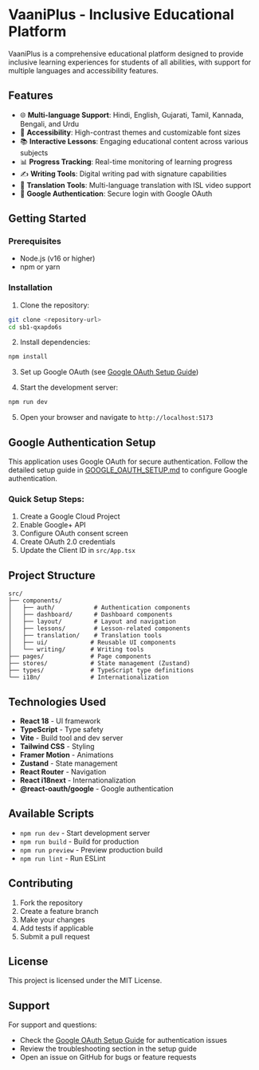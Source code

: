 # VaaniPlus - Inclusive Educational Platform

VaaniPlus is a comprehensive educational platform designed to provide inclusive learning experiences for students of all abilities, with support for multiple languages and accessibility features.

## Features

- 🌐 **Multi-language Support**: Hindi, English, Gujarati, Tamil, Kannada, Bengali, and Urdu
- 🎨 **Accessibility**: High-contrast themes and customizable font sizes
- 📚 **Interactive Lessons**: Engaging educational content across various subjects
- 📊 **Progress Tracking**: Real-time monitoring of learning progress
- ✍️ **Writing Tools**: Digital writing pad with signature capabilities
- 🔄 **Translation Tools**: Multi-language translation with ISL video support
- 🔐 **Google Authentication**: Secure login with Google OAuth

## Getting Started

### Prerequisites

- Node.js (v16 or higher)
- npm or yarn

### Installation

1. Clone the repository:
```bash
git clone <repository-url>
cd sb1-qxapdo6s
```

2. Install dependencies:
```bash
npm install
```

3. Set up Google OAuth (see [Google OAuth Setup Guide](./GOOGLE_OAUTH_SETUP.md))

4. Start the development server:
```bash
npm run dev
```

5. Open your browser and navigate to `http://localhost:5173`

## Google Authentication Setup

This application uses Google OAuth for secure authentication. Follow the detailed setup guide in [GOOGLE_OAUTH_SETUP.md](./GOOGLE_OAUTH_SETUP.md) to configure Google authentication.

### Quick Setup Steps:

1. Create a Google Cloud Project
2. Enable Google+ API
3. Configure OAuth consent screen
4. Create OAuth 2.0 credentials
5. Update the Client ID in `src/App.tsx`

## Project Structure

```
src/
├── components/
│   ├── auth/           # Authentication components
│   ├── dashboard/      # Dashboard components
│   ├── layout/         # Layout and navigation
│   ├── lessons/        # Lesson-related components
│   ├── translation/    # Translation tools
│   ├── ui/            # Reusable UI components
│   └── writing/       # Writing tools
├── pages/             # Page components
├── stores/            # State management (Zustand)
├── types/             # TypeScript type definitions
└── i18n/              # Internationalization
```

## Technologies Used

- **React 18** - UI framework
- **TypeScript** - Type safety
- **Vite** - Build tool and dev server
- **Tailwind CSS** - Styling
- **Framer Motion** - Animations
- **Zustand** - State management
- **React Router** - Navigation
- **React i18next** - Internationalization
- **@react-oauth/google** - Google authentication

## Available Scripts

- `npm run dev` - Start development server
- `npm run build` - Build for production
- `npm run preview` - Preview production build
- `npm run lint` - Run ESLint

## Contributing

1. Fork the repository
2. Create a feature branch
3. Make your changes
4. Add tests if applicable
5. Submit a pull request

## License

This project is licensed under the MIT License.

## Support

For support and questions:
- Check the [Google OAuth Setup Guide](./GOOGLE_OAUTH_SETUP.md) for authentication issues
- Review the troubleshooting section in the setup guide
- Open an issue on GitHub for bugs or feature requests
